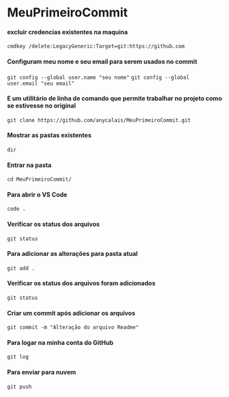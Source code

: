 # MeuPrimeiroCommit
#### excluir credencias existentes na maquina
```cmdkey /delete:LegacyGeneric:Target=git:https://github.com```

#### Configuram meu nome e seu email para serem usados no commit
```git config --global user.name "seu nome"```
```git config --global user.email "seu email"```

#### E um utilitário de linha de comando que permite trabalhar no projeto como se estivesse no original
```git clone https://github.com/anycalais/MeuPrimeiroCommit.git```

#### Mostrar as pastas existentes
```dir```

#### Entrar na pasta
```cd MeuPrimeiroCommit/```

#### Para abrir o VS Code
```code .```

#### Verificar os status dos arquivos 
```git status```

#### Para adicionar as alterações para pasta atual
```git add .```

#### Verificar os status dos arquivos foram adicionados 
```git status```

#### Criar um commit após adicionar os arquivos 
```git commit -m "Alteração do arquivo Readme"```

#### Para logar na minha conta do GitHub
```git log```

#### Para enviar para nuvem
```git push```
